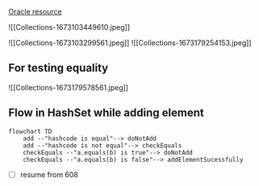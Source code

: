 [Oracle resource](https://docs.oracle.com/javase/8/docs/technotes/guides/collections/overview.html)

![[Collections-1673103449610.jpeg]]

![[Collections-1673103299561.jpeg]]
![[Collections-1673179254153.jpeg]]

## For testing equality
![[Collections-1673179578561.jpeg]]

## Flow in HashSet while adding element
```mermaid
flowchart TD
	add --"hashcode is equal"--> doNotAdd
	add --"hashcode is not equal"--> checkEquals
	checkEquals --"a.equals(b) is true"--> doNotAdd
	checkEquals --"a.equals(b) is false"--> addElementSucessfully
```

- [ ] resume from 608








